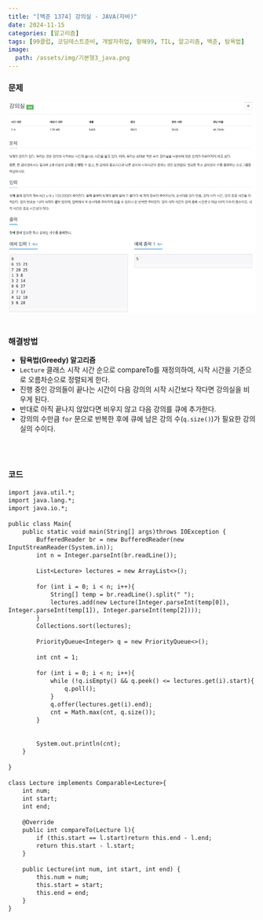 ```yaml
---
title: "[백준 1374] 강의실 - JAVA(자바)"
date: 2024-11-15
categories: [알고리즘]
tags: [99클럽, 코딩테스트준비, 개발자취업, 항해99, TIL, 알고리즘, 백준, 탐욕법]
image:
  path: /assets/img/기본형3_java.png
---
```


### 문제
![img](/assets/img/algorithm/백준1374.png)
<br /><br />

### 해결방법
- **탐욕법(Greedy) 알고리즘**
- `Lecture` 클래스 시작 시간 순으로 compareTo를 재정의하여, 시작 시간을 기준으로 오름차순으로 정렬되게 한다.
- 진행 중인 강의들이 끝나는 시간이 다음 강의의 시작 시간보다 작다면 강의실을 비우게 된다.
- 반대로 아직 끝나지 않았다면 비우지 않고 다음 강의를 큐에 추가한다.
- 강의의 수만큼 `for` 문으로 반복한 후에 큐에 남은 강의 수(`q.size()`)가 필요한 강의실의 수이다.


<br /><br />

### 코드
```
import java.util.*;
import java.lang.*;
import java.io.*;

public class Main{
    public static void main(String[] args)throws IOException {
        BufferedReader br = new BufferedReader(new InputStreamReader(System.in));
        int n = Integer.parseInt(br.readLine());
        
        List<Lecture> lectures = new ArrayList<>();
        
        for (int i = 0; i < n; i++){
            String[] temp = br.readLine().split(" ");
            lectures.add(new Lecture(Integer.parseInt(temp[0]), Integer.parseInt(temp[1]), Integer.parseInt(temp[2])));
        }
        Collections.sort(lectures);

        PriorityQueue<Integer> q = new PriorityQueue<>();

        int cnt = 1;

        for (int i = 0; i < n; i++){
            while (!q.isEmpty() && q.peek() <= lectures.get(i).start){
                q.poll();
            }
            q.offer(lectures.get(i).end);
            cnt = Math.max(cnt, q.size());
        }


        System.out.println(cnt);
    }

}

class Lecture implements Comparable<Lecture>{
    int num;
    int start;
    int end;

    @Override
    public int compareTo(Lecture l){
        if (this.start == l.start)return this.end - l.end;
        return this.start - l.start;
    }

    public Lecture(int num, int start, int end) {
        this.num = num;
        this.start = start;
        this.end = end;
    }
}
```
 
